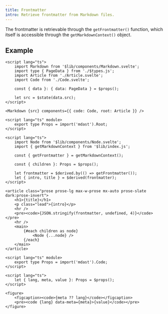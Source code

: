 ```yaml
---
title: Frontmatter
intro: Retrieve frontmatter from Markdown files.
---
```


The frontmatter is retrievable through the `getFrontmatter()` function, which itself is accessible through the `getMarkdownContext()` object.

## Example

```svelte ./+page.svelte
<script lang="ts">
	import Markdown from '$lib/components/Markdown.svelte';
	import type { PageData } from './$types.js';
	import Article from './Article.svelte';
	import Code from './Code.svelte';

	const { data }: { data: PageData } = $props();

	let src = $state(data.src);
</script>

<Markdown {src} components={{ code: Code, root: Article }} />

```

```svelte ./Artilce.svelte
<script lang="ts" module>
	export type Props = import('mdast').Root;
</script>

<script lang="ts">
	import Node from '$lib/components/Node.svelte';
	import { getMarkdownContext } from '$lib/index.js';

	const { getFrontmatter } = getMarkdownContext();

	const { children }: Props = $props();

	let frontmatter = $derived.by(() => getFrontmatter());
	let { intro, title } = $derived(frontmatter);
</script>

<article class="prose prose-lg max-w-prose mx-auto prose-slate dark:prose-invert">
	<h1>{title}</h1>
	<p class="lead">{intro}</p>
	<hr />
	<pre><code>{JSON.stringify(frontmatter, undefined, 4)}</code></pre>
	<hr />
	<main>
		{#each children as node}
			<Node {...node} />
		{/each}
	</main>
</article>
```

```svelte ./Code.svelte
<script lang="ts" module>
	export type Props = import('mdast').Code;
</script>

<script lang="ts">
	let { lang, meta, value }: Props = $props();
</script>

<figure>
	<figcaption><code>{meta ?? lang}</code></figcaption>
	<pre><code {lang} data-meta={meta}>{value}</code></pre>
</figure>
```
